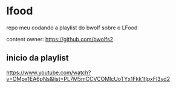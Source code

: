 # lfood

repo meu codando a playlist do bwolf sobre o LFood 

content owner:
https://github.com/bwolfs2

## inicio da playlist

https://www.youtube.com/watch?v=OMpx1EA6pNs&list=PL7M5mCCVCOMlcUoTYx1Fkk1tlpxFl3yd2
